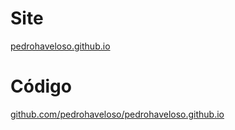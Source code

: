 # Site

[pedrohaveloso.github.io](https://pedrohaveloso.github.io)

# Código

[github.com/pedrohaveloso/pedrohaveloso.github.io](https://github.com/pedrohaveloso/pedrohaveloso.github.io)
